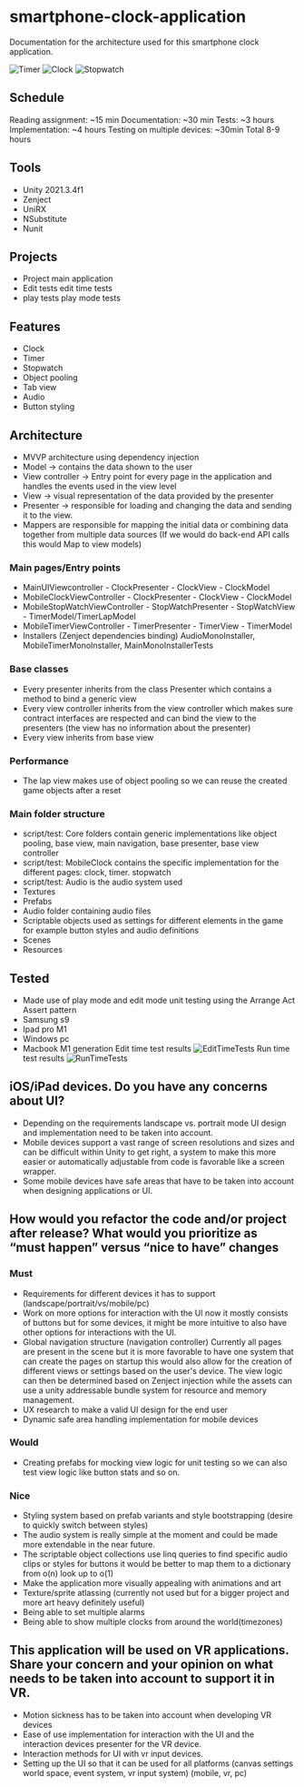 # smartphone-clock-application
Documentation for the architecture used for this smartphone clock application.

![Timer](https://github.com/joelnl74/smartphone-clock-application/assets/9337898/ca83257e-26cb-4067-a88a-80e9c1b019bb)
![Clock](https://github.com/joelnl74/smartphone-clock-application/assets/9337898/f2911fef-366d-47f2-880e-5a427b2cd97b)
![Stopwatch](https://github.com/joelnl74/smartphone-clock-application/assets/9337898/9b39a4bb-715d-497a-aa5e-b54da7f130e5)

## Schedule
Reading assignment: ~15 min
Documentation: ~30 min
Tests: ~3 hours
Implementation: ~4 hours
Testing on multiple devices: ~30min
Total 8-9 hours

## Tools
- Unity 2021.3.4f1
- Zenject
- UniRX
- NSubstitute
- Nunit

## Projects
- Project main application
- Edit tests edit time tests
- play tests play mode tests

## Features
- Clock
- Timer
- Stopwatch
- Object pooling
- Tab view
- Audio
- Button styling

## Architecture
- MVVP architecture using dependency injection
- Model -> contains the data shown to the user
- View controller -> Entry point for every page in the application and handles the events used in the view level
- View -> visual representation of the data provided by the presenter
- Presenter -> responsible for loading and changing the data and sending it to the view.
- Mappers are responsible for mapping the initial data or combining data together from multiple data sources (If we would do back-end API calls this would Map to view models)
 
 ### Main pages/Entry points
- MainUIViewcontroller - ClockPresenter - ClockView - ClockModel
- MobileClockViewController - ClockPresenter - ClockView - ClockModel
- MobileStopWatchViewController - StopWatchPresenter - StopWatchView - TimerModel/TimerLapModel
- MobileTimerViewController - TimerPresenter - TimerView - TimerModel
- Installers (Zenject dependencies binding) AudioMonoInstaller, MobileTimerMonoInstaller, MainMonoInstallerTests
### Base classes
- Every presenter inherits from the class Presenter which contains a method to bind a generic view
- Every view controller inherits from the view controller which makes sure contract interfaces are respected and can bind the view to the presenters (the view has no information about the presenter)
- Every view inherits from base view 

### Performance
- The lap view makes use of object pooling so we can reuse the created game objects after a reset

### Main folder structure
- script/test: Core folders contain generic implementations like object pooling, base view, main navigation, base presenter, base view controller
- script/test: MobileClock contains the specific implementation for the different pages: clock, timer. stopwatch
- script/test: Audio is the audio system used
- Textures
- Prefabs
- Audio folder containing audio files
- Scriptable objects used as settings for different elements in the game for example button styles and audio definitions
- Scenes
- Resources

## Tested
- Made use of play mode and edit mode unit testing using the Arrange Act Assert pattern
- Samsung s9
- Ipad pro M1 
- Windows pc
- Macbook M1 generation
Edit time test results
  ![EditTimeTests](https://github.com/joelnl74/smartphone-clock-application/assets/9337898/c2e7bf4a-ba93-4f00-b697-1e5e73258f9e)
Run time test results
![RunTimeTests](https://github.com/joelnl74/smartphone-clock-application/assets/9337898/34a12de1-ffc6-4e08-91dd-8f74ce1a5e56)
## iOS/iPad devices. Do you have any concerns about UI?
- Depending on the requirements landscape vs. portrait mode UI design and implementation need to be taken into account.
- Mobile devices support a vast range of screen resolutions and sizes and can be difficult within Unity to get right, a system to make this more easier or automatically adjustable from code is favorable like a screen wrapper.
- Some mobile devices have safe areas that have to be taken into account when designing applications or UI.
## How would you refactor the code and/or project after release? What would you prioritize as “must happen” versus “nice to have” changes
### Must
- Requirements for different devices it has to support (landscape/portrait/vs/mobile/pc)
- Work on more options for interaction with the UI now it mostly consists of buttons but for some devices, it might be more intuitive to also have other options for interactions with the UI.
- Global navigation structure (navigation controller) Currently all pages are present in the scene but it is more favorable to have one system that can create the pages on startup this would also allow for the creation of different views or settings based on the user's device. The view logic can then be determined based on Zenject injection while the assets can use a unity addressable bundle system for resource and memory management.
- UX research to make a valid UI design for the end user
- Dynamic safe area handling implementation for mobile devices
### Would
- Creating prefabs for mocking view logic for unit testing so we can also test view logic like button stats and so on.
### Nice
- Styling system based on prefab variants and style bootstrapping (desire to quickly switch between styles) 
- The audio system is really simple at the moment and could be made more extendable in the near future.
- The scriptable object collections use linq queries to find specific audio clips or styles for buttons it would be better to map them to a dictionary from o(n) look up to o(1)
- Make the application more visually appealing with animations and art
- Texture/sprite atlassing (currently not used but for a bigger project and more art heavy definitely useful)
- Being able to set multiple alarms
- Being able to show multiple clocks from around the world(timezones)
## This application will be used on VR applications. Share your concern and your opinion on what needs to be taken into account to support it in VR.
- Motion sickness has to be taken into account when developing VR devices
- Ease of use implementation for interaction with the UI and the interaction devices presenter for the VR device.
- Interaction methods for UI with vr input devices.
- Setting up the UI so that it can be used for all platforms (canvas settings world space, event system, vr input system) (mobile, vr, pc)
